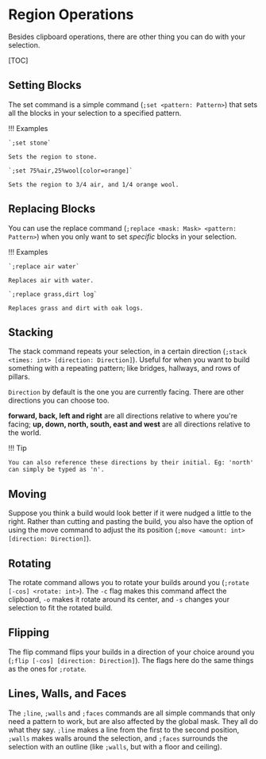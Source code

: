 # Region Operations

Besides clipboard operations, there are other thing you can do with your selection.

[TOC]

## Setting Blocks

The set command is a simple command (`;set <pattern: Pattern>`) that sets all the blocks in your selection to a specified pattern.

!!! Examples

    `;set stone`
    
    Sets the region to stone.
    
    `;set 75%air,25%wool[color=orange]`
    
    Sets the region to 3/4 air, and 1/4 orange wool.

## Replacing Blocks

You can use the replace command (`;replace <mask: Mask> <pattern: Pattern>`) when you only want to set _specific_ blocks in your selection.

!!! Examples

    `;replace air water`
    
    Replaces air with water.
    
    `;replace grass,dirt log`
    
    Replaces grass and dirt with oak logs.

## Stacking

The stack command repeats your selection, in a certain direction (`;stack <times: int> [direction: Direction]`). Useful for when you want to build something with a repeating pattern; like bridges, hallways, and rows of pillars.

`Direction` by default is the one you are currently facing. There are other directions you can choose too.

**forward, back, left and right** are all directions relative to where you're facing;  **up, down, north, south, east and west** are all directions relative to the world.

!!! Tip

    You can also reference these directions by their initial. Eg: 'north' can simply be typed as 'n'.

## Moving

Suppose you think a build would look better if it were nudged a little to the right. Rather than cutting and pasting the build, you also have the option of using the move command to adjust the its position (`;move <amount: int> [direction: Direction]`).

## Rotating

The rotate command allows you to rotate your builds around you (`;rotate [-cos] <rotate: int>`). The `-c` flag makes this command affect the clipboard, `-o` makes it rotate around its center, and `-s` changes your selection to fit the rotated build.

## Flipping

The flip command flips your builds in a direction of your choice around you (`;flip [-cos] [direction: Direction]`). The flags here do the same things as the ones for `;rotate`.

## Lines, Walls, and Faces

The `;line`, `;walls` and `;faces` commands are all simple commands that only need a pattern to work, but are also affected by the global mask. They all do what they say. `;line` makes a line from the first to the second position, `;walls` makes walls around the selection, and `;faces` surrounds the selection with an outline (like `;walls`, but with a floor and ceiling).